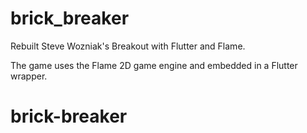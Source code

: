 # brick_breaker

Rebuilt Steve Wozniak's Breakout with Flutter and Flame.

The game uses the Flame 2D game engine and embedded in a Flutter wrapper. 


# brick-breaker

